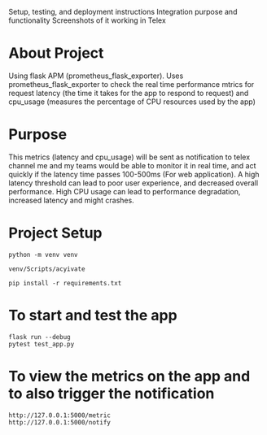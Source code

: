Setup, testing, and deployment instructions
Integration purpose and functionality
Screenshots of it working in Telex

# About Project
Using flask APM (prometheus_flask_exporter).
Uses prometheus_flask_exporter to check the real time performance mtrics for request latency (the time it takes for the app to respond to request) and cpu_usage (measures the percentage of CPU resources used by the app)

# Purpose 

This metrics (latency and cpu_usage) will be sent as notification to telex channel me and my teams would be able to monitor it in real time, and act quickly if the latency time passes 100-500ms (For web application). A high latency threshold can lead to poor user experience, and decreased overall performance.
High CPU usage can lead to performance degradation, increased latency and might crashes.


# Project Setup
```
python -m venv venv

venv/Scripts/acyivate

pip install -r requirements.txt
```

# To start and test the app
```
flask run --debug
pytest test_app.py
```

# To view the metrics on the app and to also trigger the notification
```
http://127.0.0.1:5000/metric
http://127.0.0.1:5000/notify
```
